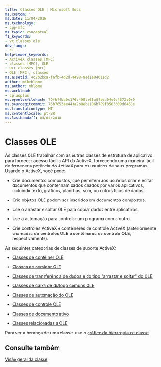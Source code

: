 ```yaml
---
title: Classes OLE | Microsoft Docs
ms.custom: ''
ms.date: 11/04/2016
ms.technology:
- cpp-mfc
ms.topic: conceptual
f1_keywords:
- vc.classes.ole
dev_langs:
- C++
helpviewer_keywords:
- ActiveX classes [MFC]
- classes [MFC], OLE
- OLE classes [MFC]
- OLE [MFC], classes
ms.assetid: 4c2b2bca-fafb-4d2d-8498-9ed1e04011d2
author: mikeblome
ms.author: mblome
ms.workload:
- cplusplus
ms.openlocfilehash: 79fbf4ba0c176c495ca63a84bda04e0a4872c0c0
ms.sourcegitcommit: 76b7653ae443a2b8eb1186b789f8503609d6453e
ms.translationtype: MT
ms.contentlocale: pt-BR
ms.lasthandoff: 05/04/2018
---
```

# <a name="ole-classes"></a>Classes OLE
As classes OLE trabalhar com as outras classes de estrutura de aplicativo para fornecer acesso fácil a API do ActiveX, fornecendo uma maneira fácil de fornecer a potência do ActiveX para os usuários de seus programas. Usando o ActiveX, você pode:  
  
-   Crie documentos compostos, que permitem aos usuários criar e editar documentos que contenham dados criados por vários aplicativos, incluindo texto, gráficos, planilhas, som, ou outros tipos de dados.  
  
-   Crie objetos OLE podem ser inseridos em documentos compostos.  
  
-   Use o arrastar e soltar OLE para copiar dados entre aplicativos.  
  
-   Use a automação para controlar um programa com o outro.  
  
-   Crie controles ActiveX e contêineres de controle ActiveX (anteriormente chamadas de controles OLE e contêineres de controle OLE, respectivamente).  
  
 As seguintes categorias de classes de suporte ActiveX:  
  
-   [Classes de contêiner OLE](../mfc/ole-container-classes.md)  
  
-   [Classes de servidor OLE](../mfc/ole-server-classes.md)  
  
-   [Classes de transferência de dados e do tipo "arrastar e soltar" do OLE](../mfc/ole-drag-and-drop-and-data-transfer-classes.md)  
  
-   [Classes de caixa de diálogo comuns OLE](../mfc/ole-common-dialog-classes.md)  
  
-   [Classes de automação do OLE](../mfc/ole-automation-classes.md)  
  
-   [Classes de controle OLE](../mfc/ole-control-classes.md)  
  
-   [Classes de documento ativo](../mfc/active-document-classes.md)  
  
-   [Classes relacionadas a OLE](../mfc/ole-related-classes.md)  
  
 Para ver a herança de uma classe, use o [gráfico da hierarquia de classe](../mfc/hierarchy-chart.md).  
  
## <a name="see-also"></a>Consulte também  
 [Visão geral da classe](../mfc/class-library-overview.md)

